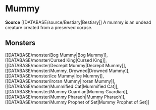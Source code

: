 ﻿---
id: '228'
name: Mummy
rarity: Common
source: '[[DATABASE/source/Bestiary|Bestiary]]'
trait:
- Mummy
type: Trait

---
# Mummy

**Source** [[DATABASE/source/Bestiary|Bestiary]]
A mummy is an undead creature created from a preserved corpse.

## Monsters

[[DATABASE/monster/Bog Mummy|Bog Mummy]], [[DATABASE/monster/Cursed King|Cursed King]], [[DATABASE/monster/Decrepit Mummy|Decrepit Mummy]], [[DATABASE/monster/Mummy, Drowned|Drowned Mummy]], [[DATABASE/monster/Ice Mummy|Ice Mummy]], [[DATABASE/monster/Iroran Mummy|Iroran Mummy]], [[DATABASE/monster/Mummified Cat|Mummified Cat]], [[DATABASE/monster/Mummy Guardian|Mummy Guardian]], [[DATABASE/monster/Mummy Pharaoh|Mummy Pharaoh]], [[DATABASE/monster/Mummy Prophet of Set|Mummy Prophet of Set]]